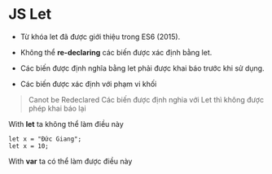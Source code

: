 # JS Let

- Từ khóa let đã được giới thiệu trong ES6 (2015).

- Không thể **re-declaring** các biến được xác định bằng let.

- Các biến được định nghĩa bằng let phải được khai báo trước khi sử dụng.

- Các biến được xác định với phạm vi khối

> Canot be Redeclared
> Các biến được định nghia với Let thì không được phép khai báo lại

With **let** ta không thể làm điều này

```
let x = "Đức Giang";
let x = 10;
```

With **var** ta có thể làm được điều này

```

```
